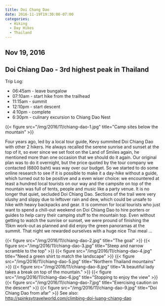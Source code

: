 ```yaml
---
title: Doi Chang Dao
date: 2016-11-19T19:30:00-07:00
categories:
  - Hiking
  - Day Hikes
  - Thailand
---
```

## Nov 19, 2016
## Doi Chiang Dao - 3rd highest peak in Thailand

Trip Log:

* 06:45am - leave bungalow
* 07:10am - start hike from the trailhead
* 11:15am - summit
* 12:10pm - start descent
* 4:10pm - complete
* 6:30pm - culinary excursion to Chiang Dao Nest

{{< figure src="/img/2016/11/chiang-dao-1.jpg" title="Camp sites below the mountain" >}}

<!--more-->
Four years ago, led by a local tour guide, Kevy summited Doi Chiang Dao with other 2 hikers. He always recalled the serene sunrise and sunset at the top of it, so ever since we set foot on the Land of Smiles again, he mentioned more than one occasion that we should do it again. Our original plan was to do it overnight, but the price quoted by the tour company we contacted (6800 baht) was way over our budget. So we started to do some online research to see if it is possible to make it a day-hike without a guide, which turned out to be positive and a even wiser choice: we encountered at least a hundred local tourists on our way and the campsite on top of the mountain was full of tents, people and music like a party venue. It is no longer that quiet, secluded Doi Chiang Dao. Sections of the trail were very slushy and slippy due to leftover rain and dew, which could be unsafe to hike with heavy backpacks and gear. It is common for local tourists who just want to spend a chill-out weekend on Doi Chiang Dao to hire porters or guides to help carry their camping stuff to the mountain top. Even without getting to watch the sunrise or sunset, we were pround of finishing the 15km work-out as planned and did enjoy the green panoramas at the summit. That night we rewarded ourselves with a huge nice Thai meal ...

{{< figure src="/img/2016/11/chiang-dao-2.jpg" title="The goal" >}}
{{< figure src="/img/2016/11/chiang-dao-3.jpg" title="Steep and narrow scramble to the top" >}}
{{< figure src="/img/2016/11/chiang-dao-4.jpg" title="Need a green shirt to match the landscape" >}}
{{< figure src="/img/2016/11/chiang-dao-5.jpg" title="Northern Thailand mountains" >}}
{{< figure src="/img/2016/11/chiang-dao-8.jpg" title="A beautiful lady takes a break on top of the mountain." >}}
{{< figure src="/img/2016/11/chiang-dao-6.jpg" title="Stopping to enjoy the view" >}}
{{< figure src="/img/2016/11/chiang-dao-7.jpg" title="Exercising caution on the descent" >}}
{{< figure src="/img/2016/11/chiang-dao-9.jpg" title="Doi Chiang Dao from afar" >}}
 See also: http://spinksytravelworld.com/climbing-doi-luang-chiang-dao

